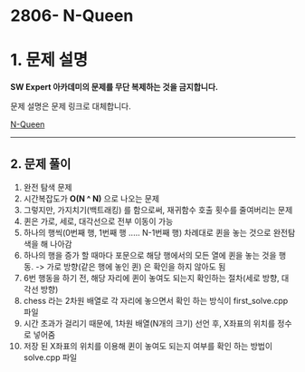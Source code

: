 # 2806- N-Queen

# 1. 문제 설명

**SW Expert 아카데미의 문제를 무단 복제하는 것을 금지합니다.**

문제 설명은 문제 링크로 대체합니다.

[N-Queen](<https://swexpertacademy.com/main/code/problem/problemDetail.do?contestProbId=AV7GKs06AU0DFAXB&categoryId=AV7GKs06AU0DFAXB&categoryType=CODE>)

------

## 2. 문제 풀이

1. 완전 탐색 문제
2. 시간복잡도가 **O(N ^ N)** 으로 나오는 문제
3. 그렇지만, 가지치기(백트래킹) 를 함으로써, 재귀함수 호출 횟수를 줄여버리는 문제
4. 퀸은 가로, 세로, 대각선으로 전부 이동이 가능
5. 하나의 행씩(0번째 행, 1번째 행 ..... N-1번째 행) 차례대로 퀸을 놓는 것으로 완전탐색을 해 나아감
6. 하나의 행을 증가 할 때마다 포문으로 해당 행에서의 모든 열에 퀸을 놓는 것을 행동.
   ->  가로 방향(같은 행에 놓인 퀸) 은 확인을 하지 않아도 됨
7. 6번 행동을 하기 전, 해당 자리에 퀸이 놓여도 되는지 확인하는 절차(세로 방향, 대각선 방향)
8. chess 라는 2차원 배열로 각 자리에 놓으면서 확인 하는 방식이 first_solve.cpp 파일
9. 시간 초과가 걸리기 때문에, 1차원 배열(N개의 크기) 선언 후, X좌표의 위치를 정수로 넣어줌
10. 저장 된 X좌표의 위치를 이용해 퀸이 놓여도 되는지 여부를 확인 하는 방법이 solve.cpp 파일

